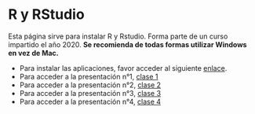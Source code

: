 # R y RStudio

Esta página sirve para instalar R y Rstudio. Forma parte de un curso impartido el año 2020. **Se recomienda de todas formas utilizar Windows en vez de Mac.**

* Para instalar las aplicaciones, favor acceder al siguiente [enlace](Instalación-R.html).
* Para acceder a la presentación n°1, [clase 1](presentacion.html)
* Para acceder a la presentación n°2, [clase 2](presentacion2.html)
* Para acceder a la presentación n°3, [clase 3](presentacion3.html)
* Para acceder a la presentación n°4, [clase 4](presentacion4.html)
